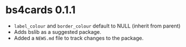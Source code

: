 # bs4cards 0.1.1

* `label_colour` and `border_colour` default to NULL (inherit from parent)
* Adds bslib as a suggested package. 
* Added a `NEWS.md` file to track changes to the package.
